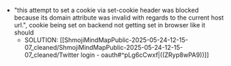   * "this attempt to set a cookie via set-cookie header was blocked because its domain attribute was invalid with regards to the current host url.", cookie being set on backend not getting set in browser like it should
    * SOLUTION: [[ShmojiMindMapPublic-2025-05-24-12-15-07_cleaned/ShmojiMindMapPublic-2025-05-24-12-15-07_cleaned/Twitter login - oauth#^pLg6cCwxf|((ZRyp8wPA9))]]
